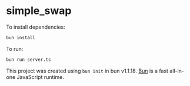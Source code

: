 # simple_swap

To install dependencies:

```bash
bun install
```

To run:

```bash
bun run server.ts
```

This project was created using `bun init` in bun v1.1.18. [Bun](https://bun.sh) is a fast all-in-one JavaScript runtime.
